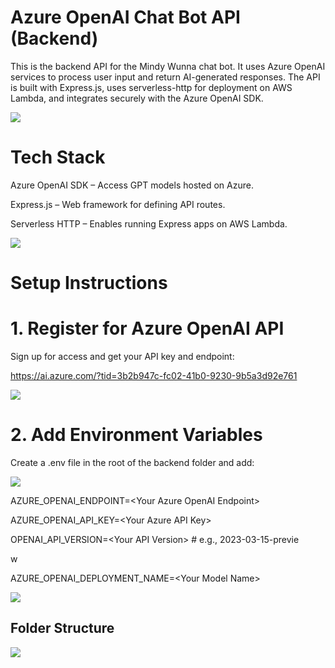 <!-- 🔧 -->

# Azure OpenAI Chat Bot API (Backend)

This is the backend API for the Mindy Wunna chat bot. It uses Azure OpenAI services to process user input and return AI-generated responses. The API is built with Express.js, uses serverless-http for deployment on AWS Lambda, and integrates securely with the Azure OpenAI SDK.

<!-- 🚀 -->
![](https://web-api.textin.com/ocr_image/external/5babc9c0889300d2.jpg)

# Tech Stack

Azure OpenAI SDK – Access GPT models hosted on Azure.

Express.js – Web framework for defining API routes.

Serverless HTTP – Enables running Express apps on AWS Lambda.

<!-- 📝 -->
![](https://web-api.textin.com/ocr_image/external/be2749bf6bf60acf.jpg)

#  Setup Instructions

# 1. Register for Azure OpenAI API

Sign up for access and get your API key and endpoint:

 https://ai.azure.com/?tid=3b2b947c-fc02-41b0-9230-9b5a3d92e761

<!-- 🔗 -->
![](https://web-api.textin.com/ocr_image/external/0c42cc3771c42c42.jpg)

# 2. Add Environment Variables

Create a .env file in the root of the backend folder and add:

<!-- .env  -->
![](https://web-api.textin.com/ocr_image/external/4e099781b10d3de7.jpg)

AZURE_OPENAI_ENDPOINT=&lt;Your Azure OpenAI Endpoint&gt;

AZURE_OPENAI_API_KEY=&lt;Your Azure API Key&gt;

OPENAI_API_VERSION=&lt;Your API Version&gt;  # e.g., 2023-03-15-previe

w

AZURE_OPENAI_DEPLOYMENT_NAME=&lt;Your Model Name&gt;

<!-- 📁 -->
![](https://web-api.textin.com/ocr_image/external/d891218337f705f3.jpg)

## Folder Structure

<!-- Untitled 1 -->

<!-- /backend │ ├── index.js # Entry point (must be in root for Lambda deployment) │ └── src  ├── config # Configuration utilities  ├── constant  │ └── data.js # Static data/constants  ├── controllers # Request handlers  ├── routes # Express route definitions  └── service # Azure/OpenAI service functions 💡 Features 🤖 Handles chat prompts and returns responses using Azure OpenAI. 🔐 Environment-secured API credentials. ⚡ Optimized for serverless deployment (AWS Lambda ready). 📦 Deployment Notes Ensure index.js remains in the root directory for AWS Lambda compatibility. -->
![](https://web-api.textin.com/ocr_image/external/20b7909f054fd45f.jpg)

<!-- Untitled 2 -->

